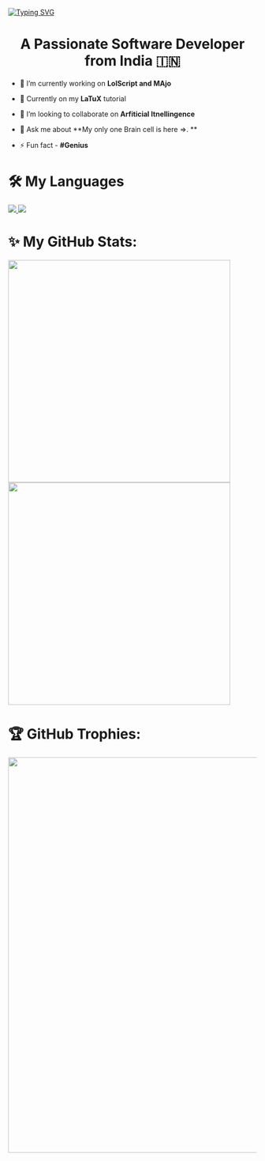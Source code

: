 <a href="https://git.io/typing-svg"><img src="https://readme-typing-svg.demolab.com?font=Fira+Code&pause=1000&random=false&width=435&lines=I+am+Iron+1+(Karan+Uniyal);Welcome+(I+am+yoru+main)" alt="Typing SVG" /></a>

<h1 align="center">A Passionate Software Developer from India 🇮🇳</h1>

- 🔭 I’m currently working on **LolScript and MAjo**

- 🌱 Currently on my **LaTuX** tutorial

- 👯 I’m looking to collaborate on **Arfiticial Itnellingence**

- 💬 Ask me about **My only one Brain cell is here =>. **

- ⚡ Fun fact - **#Genius**

# 🛠️ My Languages

<div align="left">
  <a href="https://skillicons.dev">
    <img src="https://skillicons.dev/icons?i=nodejs,github,javascript,typescript,react,express,fastapi,mongodb,mysql,nextjs"/>
    <img src="https://skillicons.dev/icons?i=c,cpp,python,tensorflow,pytorch,tailwind,git,kali,django,rust"/>
  </a>
</div>

# ✨ My GitHub Stats:

<div>
<img src="https://github-readme-stats.vercel.app/api?username=ChessGrandmasterKaran&theme=tokyonight&show_icons=true&hide_border=true&count_private=true" width="450px"/>
<br/>
<img src="https://github-readme-streak-stats.herokuapp.com/?user=ChessGrandmasterKaran&theme=tokyonight&hide_border=true" width="450px"/>
<br/>

</div>

# 🏆 GitHub Trophies:

<div align="center">

<img src="https://github-profile-trophy.vercel.app/?username=ChessGrandmasterKaran)](https://github.com/ChessGrandmasterKaran/github-profile-trophy" width="800"/>

</div>
<a href="https://www.animatedimages.org/cat-lines-562.htm"><img src="https://www.animatedimages.org/data/media/562/animated-line-image-0426.gif" border="0" alt="animated-line-image-0426" width="1920" height="2" /></a>
